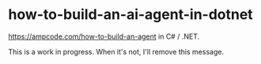 # how-to-build-an-ai-agent-in-dotnet
https://ampcode.com/how-to-build-an-agent in C# / .NET.

This is a work in progress. When it's not, I'll remove this message.
